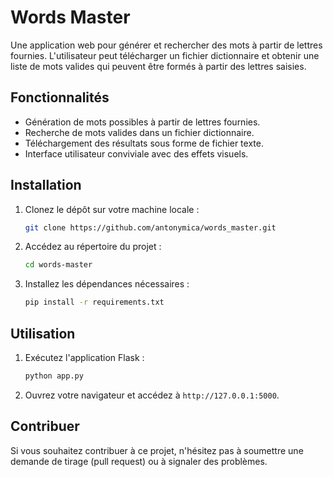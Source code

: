# Words Master

Une application web pour générer et rechercher des mots à partir de lettres fournies. L'utilisateur peut télécharger un fichier dictionnaire et obtenir une liste de mots valides qui peuvent être formés à partir des lettres saisies.

## Fonctionnalités

- Génération de mots possibles à partir de lettres fournies.
- Recherche de mots valides dans un fichier dictionnaire.
- Téléchargement des résultats sous forme de fichier texte.
- Interface utilisateur conviviale avec des effets visuels.

## Installation

1. Clonez le dépôt sur votre machine locale :
   ```bash
   git clone https://github.com/antonymica/words_master.git
   ```
2. Accédez au répertoire du projet :
    ```bash
    cd words-master
    ```
3. Installez les dépendances nécessaires :
    ```bash
    pip install -r requirements.txt
    ```

## Utilisation

1. Exécutez l'application Flask :
    ```bash
    python app.py
    ```

2. Ouvrez votre navigateur et accédez à `http://127.0.0.1:5000`.

## Contribuer

Si vous souhaitez contribuer à ce projet, n'hésitez pas à soumettre une demande de tirage (pull request) ou à signaler des problèmes.

